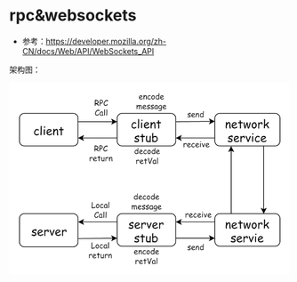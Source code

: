 # rpc&websockets 

* 参考：https://developer.mozilla.org/zh-CN/docs/Web/API/WebSockets_API

架构图：

![rpc](./imgs/rpc.png)

